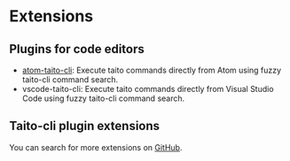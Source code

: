# Extensions

## Plugins for code editors

* [atom-taito-cli](https://github.com/keskiju/atom-taito-cli): Execute taito commands directly from Atom using fuzzy taito-cli command search.
* vscode-taito-cli: Execute taito commands directly from Visual Studio Code using fuzzy taito-cli command search.

## Taito-cli plugin extensions

You can search for more extensions on [GitHub](https://github.com/search?q=topic%3Ataito-extension&type=Repositories).
